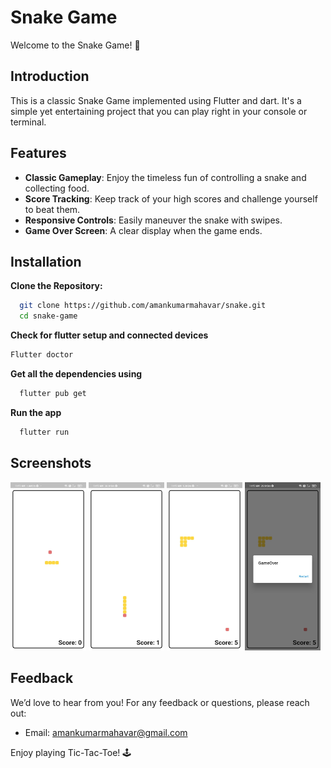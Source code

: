# Snake Game

Welcome to the Snake Game! 🐍

## Introduction

This is a classic Snake Game implemented using Flutter and dart. It's a simple yet entertaining project that you can play right in your console or terminal.




## Features


- **Classic Gameplay**: Enjoy the timeless fun of controlling a snake and collecting food.
- **Score Tracking**: Keep track of your high scores and challenge yourself to beat them.
- **Responsive Controls**: Easily maneuver the snake with swipes.
- **Game Over Screen**: A clear display when the game ends.

## Installation

**Clone the Repository:**

```bash
  git clone https://github.com/amankumarmahavar/snake.git
  cd snake-game
```
    
**Check for flutter setup and connected devices**
  ```bash
  Flutter doctor
```  

**Get all the dependencies using**
```bash
  flutter pub get
```

**Run the app**
```bash
  flutter run
```
## Screenshots
<img src="https://github.com/amankumarmahavar/snake/blob/main/ss/snake1.jpg" width="24%"/> <img src="https://github.com/amankumarmahavar/snake/blob/main/ss/snake2.jpg" width="24%"/> <img src="https://github.com/amankumarmahavar/snake/blob/main/ss/snake3.jpg" width="24%"/> <img src="https://github.com/amankumarmahavar/snake/blob/main/ss/snake4.jpg" width="24%"/>


## Feedback
We’d love to hear from you! For any feedback or questions, please reach out:
- Email: [amankumarmahavar@gmail.com](mailto:amankumarmahavar@gmail.com)

Enjoy playing Tic-Tac-Toe! 🕹️

